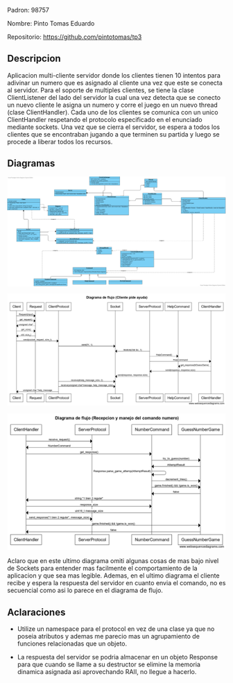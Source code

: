 Padron: 98757

Nombre: Pinto Tomas Eduardo

Repositorio: https://github.com/pintotomas/tp3

## Descripcion

Aplicacion multi-cliente servidor donde los clientes tienen 10 intentos para adivinar un numero que es asignado al cliente una vez que este se conecta al servidor. Para el soporte de multiples clientes, se tiene la clase ClientListener del lado del servidor la cual una vez detecta que se conecto un nuevo cliente le asigna un numero y corre el juego en un nuevo thread (clase ClientHandler). Cada uno de los clientes se comunica con un unico ClientHandler respetando el protocolo especificado en el enunciado mediante sockets. Una vez que se cierra el servidor, se espera a todos los clientes que se encontraban jugando a que terminen su partida y luego se procede a liberar todos los recursos. 

## Diagramas

![Diagrama de clases](diagramas/diagrama_de_clases.png)

![Diagrama de flujo cliente pide ayuda](diagramas/diagrama_flujo_pedir_ayuda.png)

![Diagrama de flujo servidor maneja numero](diagramas/diagrama_flujo_servidor_maneja_numero.png)

Aclaro que en este ultimo diagrama omiti algunas cosas de mas bajo nivel de Sockets para entender mas facilmente el comportamiento de la aplicacion y que sea mas legible. Ademas, en el ultimo diagrama el cliente recibe y espera la respuesta del servidor en cuanto envia el comando, no es secuencial como asi lo parece en el diagrama de flujo.

## Aclaraciones

- Utilize un namespace para el protocol en vez de una clase ya que no poseia atributos y ademas me parecio mas un agrupamiento de funciones relacionadas que un objeto.

- La respuesta del servidor se podria almacenar en un objeto Response para que cuando se llame a su destructor se elimine la memoria dinamica asignada asi aprovechando RAII, no llegue a hacerlo.
